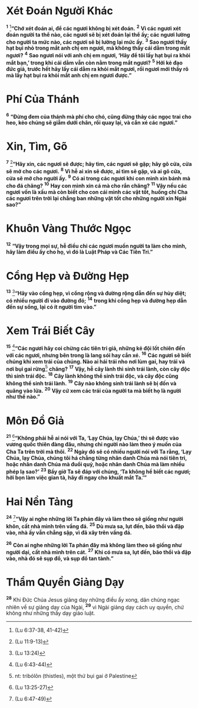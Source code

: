 # Xét Đoán Người Khác

<sup><b>1</b></sup> [^1@-b6dbf74c-5791-4e33-a71d-42ca2b2259f4]**“Chớ xét đoán ai, để các ngươi không bị xét đoán.** <sup><b>2</b></sup> **Vì các ngươi xét đoán người ta thể nào, các ngươi sẽ bị xét đoán lại thể ấy; các ngươi lường cho người ta mức nào, các ngươi sẽ bị lường lại mức ấy.** <sup><b>3</b></sup> **Sao ngươi thấy hạt bụi nhỏ trong mắt anh chị em ngươi, mà không thấy cái dằm trong mắt ngươi?** <sup><b>4</b></sup> **Sao ngươi nói với anh chị em ngươi, ‘Hãy để tôi lấy hạt bụi ra khỏi mắt bạn,’ trong khi cái dằm vẫn còn nằm trong mắt ngươi?** <sup><b>5</b></sup> **Hỡi kẻ đạo đức giả, trước hết hãy lấy cái dằm ra khỏi mắt ngươi, rồi ngươi mới thấy rõ mà lấy hạt bụi ra khỏi mắt anh chị em ngươi được.”**

# Phí Của Thánh

<sup><b>6</b></sup> **“Đừng đem của thánh mà phí cho chó, cũng đừng thảy các ngọc trai cho heo, kẻo chúng sẽ giẫm dưới chân, rồi quay lại, và cắn xé các ngươi.”**

# Xin, Tìm, Gõ

<sup><b>7</b></sup> [^2@-b6dbf74c-5791-4e33-a71d-42ca2b2259f4]**“Hãy xin, các ngươi sẽ được; hãy tìm, các ngươi sẽ gặp; hãy gõ cửa, cửa sẽ mở cho các ngươi.** <sup><b>8</b></sup> **Vì hễ ai xin sẽ được, ai tìm sẽ gặp, và ai gõ cửa, cửa sẽ mở cho người ấy.** <sup><b>9</b></sup> **Có ai trong các ngươi khi con mình xin bánh mà cho đá chăng?** <sup><b>10</b></sup> **Hay con mình xin cá mà cho rắn chăng?** <sup><b>11</b></sup> **Vậy nếu các ngươi vốn là xấu mà còn biết cho con cái mình các vật tốt, huống chi Cha các ngươi trên trời lại chẳng ban những vật tốt cho những người xin Ngài sao?”**

# Khuôn Vàng Thước Ngọc

<sup><b>12</b></sup> **“Vậy trong mọi sự, hễ điều chi các ngươi muốn người ta làm cho mình, hãy làm điều ấy cho họ, vì đó là Luật Pháp và Các Tiên Tri.”**

# Cổng Hẹp và Đường Hẹp

<sup><b>13</b></sup> [^3@-b6dbf74c-5791-4e33-a71d-42ca2b2259f4]**“Hãy vào cổng hẹp, vì cổng rộng và đường rộng dẫn đến sự hủy diệt; có nhiều người đi vào đường đó;** <sup><b>14</b></sup> **trong khi cổng hẹp và đường hẹp dẫn đến sự sống, lại có ít người tìm vào.”**

# Xem Trái Biết Cây

<sup><b>15</b></sup> [^4@-b6dbf74c-5791-4e33-a71d-42ca2b2259f4]**“Các ngươi hãy coi chừng các tiên tri giả, những kẻ đội lốt chiên đến với các ngươi, nhưng bên trong là lang sói hay cắn xé.** <sup><b>16</b></sup> **Các ngươi sẽ biết chúng khi xem trái của chúng. Nào ai hái trái nho nơi lùm gai, hay trái vả nơi bụi gai rừng**[^1-b6dbf74c-5791-4e33-a71d-42ca2b2259f4] **chăng?** <sup><b>17</b></sup> **Vậy, hễ cây lành thì sinh trái lành, còn cây độc thì sinh trái độc.** <sup><b>18</b></sup> **Cây lành không thể sinh trái độc, và cây độc cũng không thể sinh trái lành.** <sup><b>19</b></sup> **Cây nào không sinh trái lành sẽ bị đốn và quăng vào lửa.** <sup><b>20</b></sup> **Vậy cứ xem các trái của người ta mà biết họ là người như thế nào.”**

# Môn Đồ Giả

<sup><b>21</b></sup> [^5@-b6dbf74c-5791-4e33-a71d-42ca2b2259f4]**“Không phải hễ ai nói với Ta, ‘Lạy Chúa, lạy Chúa,’ thì sẽ được vào vương quốc thiên đàng đâu, nhưng chỉ người nào làm theo ý muốn của Cha Ta trên trời mà thôi.** <sup><b>22</b></sup> **Ngày đó sẽ có nhiều người nói với Ta rằng, ‘Lạy Chúa, lạy Chúa, chúng tôi há chẳng từng nhân danh Chúa mà nói tiên tri, hoặc nhân danh Chúa mà đuổi quỷ, hoặc nhân danh Chúa mà làm nhiều phép lạ sao?’** <sup><b>23</b></sup> **Bấy giờ Ta sẽ đáp với chúng, ‘Ta không hề biết các ngươi; hỡi bọn làm việc gian tà, hãy đi ngay cho khuất mắt Ta.’”**

# Hai Nền Tảng

<sup><b>24</b></sup> [^6@-b6dbf74c-5791-4e33-a71d-42ca2b2259f4]**“Vậy ai nghe những lời Ta phán đây và làm theo sẽ giống như người khôn, cất nhà mình trên vầng đá.** <sup><b>25</b></sup> **Dù mưa sa, lụt đến, bão thổi và đập vào, nhà ấy vẫn chẳng sập, vì đã xây trên vầng đá.**

<sup><b>26</b></sup> **Còn ai nghe những lời Ta phán đây mà không làm theo sẽ giống như người dại, cất nhà mình trên cát.** <sup><b>27</b></sup> **Khi có mưa sa, lụt đến, bão thổi và đập vào, nhà đó sẽ sụp đổ, và sụp đổ tan tành.”**

# Thẩm Quyền Giảng Dạy

<sup><b>28</b></sup> Khi Đức Chúa Jesus giảng dạy những điều ấy xong, dân chúng ngạc nhiên về sự giảng dạy của Ngài, <sup><b>29</b></sup> vì Ngài giảng dạy cách uy quyền, chứ không như những thầy dạy giáo luật.

[^1-b6dbf74c-5791-4e33-a71d-42ca2b2259f4]: nt: tribólôn (thistles), một thứ bụi gai ở Palestine

[^1@-b6dbf74c-5791-4e33-a71d-42ca2b2259f4]: (Lu 6:37-38, 41-42)

[^2@-b6dbf74c-5791-4e33-a71d-42ca2b2259f4]: (Lu 11:9-13)

[^3@-b6dbf74c-5791-4e33-a71d-42ca2b2259f4]: (Lu 13:24)

[^4@-b6dbf74c-5791-4e33-a71d-42ca2b2259f4]: (Lu 6:43-44)

[^5@-b6dbf74c-5791-4e33-a71d-42ca2b2259f4]: (Lu 13:25-27)

[^6@-b6dbf74c-5791-4e33-a71d-42ca2b2259f4]: (Lu 6:47-49)

